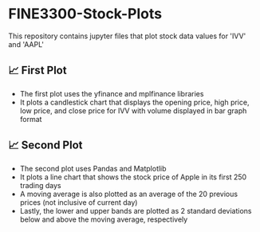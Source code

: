 # FINE3300-Stock-Plots
This repository contains jupyter files that plot stock data values for 'IVV' and 'AAPL'

## 📈 First Plot
  - The first plot uses the yfinance and mplfinance libraries
  - It plots a candlestick chart that displays the opening price, high price, low price, and close price for IVV with volume displayed in bar graph format

## 📈 Second Plot
  - The second plot uses Pandas and Matplotlib
  - It plots a line chart that shows the stock price of Apple in its first 250 trading days
  - A moving average is also plotted as an average of the 20 previous prices (not inclusive of current day)
  - Lastly, the lower and upper bands are plotted as 2 standard deviations below and above the moving average, respectively
